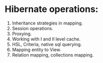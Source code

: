 # Hibernate operations:
1. Inheritance strategies in mapping.
2. Session operations.
3. Proxying.
4. Working with I and II level cache.
5. HSL, Criteria, native sql querying.
6. Mapping entity to View.
7. Relation mapping, collections mapping.
